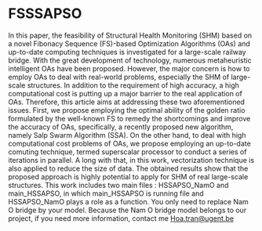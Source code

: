 # FSSSAPSO
In this paper, the feasibility of Structural Health Monitoring (SHM) based on a novel Fibonacy Sequence (FS)-based Optimization Algorithms (OAs) and up-to-date computing techniques is investigated for a large-scale railway bridge. With the great development of technology, numerous metaheuristic intelligent OAs have been proposed. However, the major concern is how to employ OAs to deal with real-world problems, especially the SHM of large-scale structures. In addition to the requirement of high accuracy, a high computational cost is putting up a major barrier to the real application of OAs. Therefore, this article aims at addressing these two aforementioned issues. First, we propose employing the optimal ability of the golden ratio formulated by the well-known FS to remedy the shortcomings and improve the accuracy of OAs, specifically, a recently proposed new algorithm, namely Salp Swarm Algorithm (SSA). On the other hand, to deal with high computational cost problems of OAs, we propose employing an up-to-date comuting technique, termed superscalar processor to conduct a series of iterations in parallel. A long with that, in this work, vectorization technique is also applied to reduce the size of data. The obtained results show that the proposed approach is highly potential to apply for SHM of real large-scale structures.
This work includes two main files :  HSSAPSO_NamO and main_HSSAPSO, in which main_HSSAPSO is running file and HSSAPSO_NamO plays a role as a function. You only need to replace Nam O bridge by your model. 
Because the Nam O bridge model belongs to our project, if you need more information, contact me Hoa.tran@ugent.be
